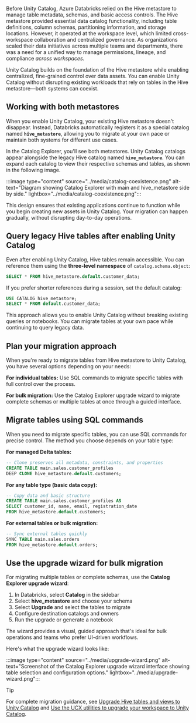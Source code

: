Before Unity Catalog, Azure Databricks relied on the Hive metastore to manage table metadata, schemas, and basic access controls. The Hive metastore provided essential data catalog functionality, including table definitions, column schemas, partitioning information, and storage locations. However, it operated at the workspace level, which limited cross-workspace collaboration and centralized governance. As organizations scaled their data initiatives across multiple teams and departments, there was a need for a unified way to manage permissions, lineage, and compliance *across workspaces.*

Unity Catalog builds on the foundation of the Hive metastore while enabling centralized, fine-grained control over data assets. You can enable Unity Catalog without disrupting existing workloads that rely on tables in the Hive metastore—both systems can coexist.

## Working with both metastores

When you enable Unity Catalog, your existing Hive metastore doesn't disappear. Instead, Databricks automatically registers it as a special catalog named **`hive_metastore`**, allowing you to migrate at your own pace or maintain both systems for different use cases.

In the Catalog Explorer, you'll see both metastores. Unity Catalog catalogs appear alongside the legacy Hive catalog named **`hive_metastore`**. You can expand each catalog to view their respective schemas and tables, as shown in the following image.

:::image type="content" source="../media/catalog-coexistence.png" alt-text="Diagram showing Catalog Explorer with main and hive_metastore side by side." lightbox="../media/catalog-coexistence.png":::

This design ensures that existing applications continue to function while you begin creating new assets in Unity Catalog. Your migration can happen gradually, without disrupting day-to-day operations.

## Query legacy Hive tables after enabling Unity Catalog

Even after enabling Unity Catalog, Hive tables remain accessible. You can reference them using the **three-level namespace** of `catalog.schema.object`:

```sql
SELECT * FROM hive_metastore.default.customer_data;
```

If you prefer shorter references during a session, set the default catalog:

```sql
USE CATALOG hive_metastore;
SELECT * FROM default.customer_data;
```

This approach allows you to enable Unity Catalog without breaking existing queries or notebooks. You can migrate tables at your own pace while continuing to query legacy data.

## Plan your migration approach

When you're ready to migrate tables from Hive metastore to Unity Catalog, you have several options depending on your needs:

**For individual tables:** Use SQL commands to migrate specific tables with full control over the process.

**For bulk migration:** Use the Catalog Explorer upgrade wizard to migrate complete schemas or multiple tables at once through a guided interface.

## Migrate tables using SQL commands

When you need to migrate specific tables, you can use SQL commands for precise control. The method you choose depends on your table type:

**For managed Delta tables:**

```sql
-- Clone preserves all metadata, constraints, and properties
CREATE TABLE main.sales.customer_profiles
DEEP CLONE hive_metastore.default.customers;
```

**For any table type (basic data copy):**

```sql
-- Copy data and basic structure
CREATE TABLE main.sales.customer_profiles AS
SELECT customer_id, name, email, registration_date
FROM hive_metastore.default.customers;
```

**For external tables or bulk migration:**

```sql
-- Sync external tables quickly
SYNC TABLE main.sales.orders 
FROM hive_metastore.default.orders;
```

## Use the upgrade wizard for bulk migration

For migrating multiple tables or complete schemas, use the **Catalog Explorer upgrade wizard**:

1. In Databricks, select **Catalog** in the sidebar
2. Select **hive_metastore** and choose your schema
3. Select **Upgrade** and select the tables to migrate
4. Configure destination catalogs and owners
5. Run the upgrade or generate a notebook

The wizard provides a visual, guided approach that's ideal for bulk operations and teams who prefer UI-driven workflows.

Here's what the upgrade wizard looks like:

:::image type="content" source="../media/upgrade-wizard.png" alt-text="Screenshot of the Catalog Explorer upgrade wizard interface showing table selection and configuration options." lightbox="../media/upgrade-wizard.png":::

> [!TIP]
> For complete migration guidance, see [Upgrade Hive tables and views to Unity Catalog](/azure/databricks/data-governance/unity-catalog/migrate) and [Use the UCX utilities to upgrade your workspace to Unity Catalog](/azure/databricks/data-governance/unity-catalog/ucx).